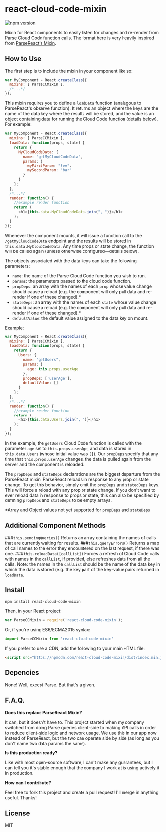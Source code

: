 # react-cloud-code-mixin

[![npm version](https://badge.fury.io/js/react-cloud-code-mixin.svg)](https://badge.fury.io/js/react-cloud-code-mixin)

Mixin for React components to easily listen for changes and re-render from Parse Cloud Code function calls. The format here is very heavily inspired from [ParseReact's Mixin](https://github.com/ParsePlatform/ParseReact/blob/master/docs/api/Mixin.md).


## How to Use

The first step is to include the mixin in your component like so:

```javascript
var MyComponent = React.createClass({
  mixins: [ ParseCCMixin ],
  /*...*/
});
```

This mixin requires you to define a `loadData` function (analagous to ParseReact's observe function). It returns an object where the keys are the name of the data key where the results will be stored, and the value is an object containing data for running the Cloud Code function (details below). For example:

```javascript
var MyComponent = React.createClass({
  mixins: [ ParseCCMixin ],
  loadData: function(props, state) {
    return {
      MyCloudCodeData: {
        name: "getMyCloudCodeData",
        params: {
          myFirstParam: "foo",
          mySecondParam: "bar"
        }
      }
    };
  },
  /*...*/
  render: function() {
    //example render function
    return (
      <h1>{this.data.MyCloudCodeData.join(", ")}</h1>
    );
  }
});
```
Whenever the component mounts, it will issue a function call to the `/getMyCloudCodeData` endpoint and the results will be stored in `this.data.MyCloudCodeData`. Any time props or state change, the function will be called again (unless otherwise configured—details below).

The objects associated with the data keys can take the following parameters:

- `name`: the name of the Parse Cloud Code function you wish to run.
- `params`: the parameters passed to the cloud code function.
- `propDeps`: an array with the names of each `prop` whose value change should cause a reload (e.g. the component will only pull data and re-render if one of these changed).*
- `stateDeps`: an array with the names of each `state` whose value change should cause a reload (e.g. the component will only pull data and re-render if one of these changed).*
- `defaultValue`: the default value assigned to the data key on mount.

Example:
```javascript
var MyComponent = React.createClass({
  mixins: [ ParseCCMixin ],
  loadData: function(props, state) {
    return {
      Users: {
        name: "getUsers",
        params: {
          age: this.props.userAge
        },
        propDeps: ['userAge'],
        defaultValue: []
      }
    };
  },
  /*...*/
  render: function() {
    //example render function
    return (
      <h1>{this.data.Users.join(", ")}</h1>
    );
  }
});
```

In the example, the `getUsers` Cloud Code function is called with the parameter `age` set to `this.props.userAge`, and data is stored in `this.data.Users` (whose initial value was `[]`). Our `propDeps` specify that any time that `this.props.userAge` changes, the data is pulled again from the server and the component is reloaded.

The `propDeps` and `stateDeps` declarations are the biggest departure from the ParseReact mixin; ParseReact reloads in response to any prop or state change. To get this behavior, simply omit the `propDeps` and `statedDeps` keys. This will force a reload with any prop or state change. If you don't want to ever reload data in response to props or state, this can also be specified by defining `propDeps` and `stateDeps` to be empty arrays.

*Array and Object values not yet supported for `propDeps` and `stateDeps`

## Additional Component Methods
###`this.pendingQueries()`
Returns an array containing the names of calls that are currently waiting for results.
###`this.queryErrors()`
Returns a map of call names to the error they encountered on the last request, if there was one.
###`this.reloadData([callList])`
Forces a refresh of Cloud Code calls with names in the `callList`, if provided, else refreshes data from all the calls. Note: the names in the `callList` should be the name of the data key in which the data is stored (e.g. the key part of the key-value pairs returned in `loadData`.

## Install

```bash
npm install react-cloud-code-mixin
```

Then, in your React project:

```javascript
var ParseCCMixin = require('react-cloud-code-mixin');
```

Or, if you're using ES6/ECMA2015 syntax:
```javascript
import ParseCCMixin from 'react-cloud-code-mixin'
```

If you prefer to use a CDN, add the following to your main HTML file:
```html
<script src="https://npmcdn.com/react-cloud-code-mixin/dist/index.min.js" />
```

## Depencies
None! Well, except Parse. But that's a given.

## F.A.Q.
**Does this replace ParseReact Mixin?**

It can, but it doesn't have to. This project started when my company switched from doing Parse queries client-side to making API calls in order to reduce client-side logic and network usage. We use this in our app now instead of ParseReact, but the two can operate side by side (as long as you don't name two data params the same).

**Is this production ready?**

Like with most open-source software, I can't make any guarantees, but I can tell you it's stable enough that the company I work at is using actively it in production.

**How can I contribute?**

Feel free to fork this project and create a pull request! I'll merge in anything useful. Thanks!

## License

MIT
